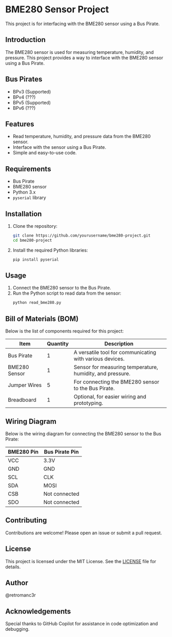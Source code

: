 # BME280 Sensor Project

This project is for interfacing with the BME280 sensor using a Bus Pirate.

## Introduction

The BME280 sensor is used for measuring temperature, humidity, and pressure. This project provides a way to interface with the BME280 sensor using a Bus Pirate.

## Bus Pirates
 - BPv3 (Supported)
 - BPv4 (???)
 - BPv5 (Supported)
 - BPv6 (???)

## Features

- Read temperature, humidity, and pressure data from the BME280 sensor.
- Interface with the sensor using a Bus Pirate.
- Simple and easy-to-use code.

## Requirements

- Bus Pirate
- BME280 sensor
- Python 3.x
- `pyserial` library

## Installation

1. Clone the repository:
    ```sh
    git clone https://github.com/yourusername/bme280-project.git
    cd bme280-project
    ```

2. Install the required Python libraries:
    ```sh
    pip install pyserial
    ```

## Usage

1. Connect the BME280 sensor to the Bus Pirate.
2. Run the Python script to read data from the sensor:
    ```sh
    python read_bme280.py
    ```

## Bill of Materials (BOM)

Below is the list of components required for this project:

| Item             | Quantity | Description                          |
|------------------|----------|--------------------------------------|
| Bus Pirate       | 1        | A versatile tool for communicating with various devices. |
| BME280 Sensor    | 1        | Sensor for measuring temperature, humidity, and pressure. |
| Jumper Wires     | 5        | For connecting the BME280 sensor to the Bus Pirate. |
| Breadboard       | 1        | Optional, for easier wiring and prototyping. |

## Wiring Diagram

Below is the wiring diagram for connecting the BME280 sensor to the Bus Pirate:

| BME280 Pin | Bus Pirate Pin |
|------------|----------------|
| VCC        | 3.3V           |
| GND        | GND            |
| SCL        | CLK            |
| SDA        | MOSI           |
| CSB        | Not connected  |
| SDO        | Not connected  |


## Contributing

Contributions are welcome! Please open an issue or submit a pull request.

## License

This project is licensed under the MIT License. See the [LICENSE](../LICENSE) file for details.

## Author

@retromanc3r

## Acknowledgements

Special thanks to GitHub Copilot for assistance in code optimization and debugging.
